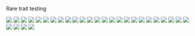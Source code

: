 Rare trait testing

![](2_1.svg)
![](2_2.svg)
![](2_3.svg)
![](2_4.svg)
![](2_5.svg)
![](2_6.svg)
![](2_7.svg)
![](2_8.svg)
![](2_9.svg)
![](2_10.svg)
![](2_11.svg)
![](2_12.svg)
![](2_13.svg)
![](2_14.svg)
![](2_15.svg)
![](2_16.svg)
![](2_17.svg)
![](2_18.svg)
![](2_19.svg)
![](2_20.svg)
![](2_21.svg)
![](2_22.svg)
![](2_23.svg)
![](2_24.svg)
![](2_25.svg)
![](2_26.svg)
![](2_27.svg)
![](2_28.svg)
![](2_29.svg)
